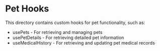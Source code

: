 
# Pet Hooks

This directory contains custom hooks for pet functionality, such as:

- usePets - For retrieving and managing pets
- usePetDetails - For retrieving detailed pet information
- useMedicalHistory - For retrieving and updating pet medical records
